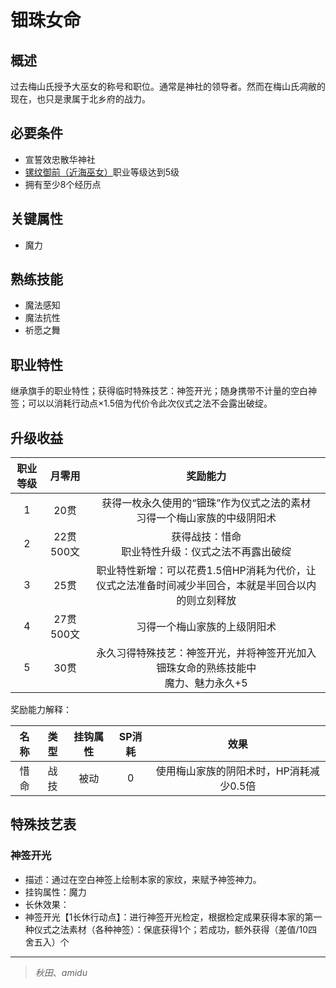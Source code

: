 # 钿珠女命

## 概述

过去梅山氏授予大巫女的称号和职位。通常是神社的领导者。然而在梅山氏凋敝的现在，也只是隶属于北乡府的战力。

## 必要条件

* 宣誓效忠散华神社
* <a href="../ramongozen" target="_blank">镙纹御前（近海巫女）</a>职业等级达到5级
* 拥有至少8个经历点

## 关键属性

* 魔力

## 熟练技能

* 魔法感知
* 魔法抗性
* 祈愿之舞
  
## 职业特性

继承旗手的职业特性；获得临时特殊技艺：神签开光；随身携带不计量的空白神签；可以以消耗行动点×1.5倍为代价令此次仪式之法不会露出破绽。

## 升级收益

职业等级|月零用|奖励能力
:--:|:--:|:--:
1|20贯|获得一枚永久使用的“钿珠”作为仪式之法的素材<br>习得一个梅山家族的中级阴阳术
2|22贯500文|获得战技：惜命<br>职业特性升级：仪式之法不再露出破绽
3|25贯|职业特性新增：可以花费1.5倍HP消耗为代价，让仪式之法准备时间减少半回合，本就是半回合以内的则立刻释放
4|27贯500文|习得一个梅山家族的上级阴阳术
5|30贯|永久习得特殊技艺：神签开光，并将神签开光加入钿珠女命的熟练技能中<br>魔力、魅力永久+5

奖励能力解释：

名称|类型|挂钩属性|SP消耗|效果
:--:|:--:|:--:|:--:|:--:
惜命|战技|被动|0|使用梅山家族的阴阳术时，HP消耗减少0.5倍

## 特殊技艺表

### 神签开光

* 描述：通过在空白神签上绘制本家的家纹，来赋予神签神力。
* 挂钩属性：魔力
* 长休效果：
* 神签开光【1长休行动点】：进行神签开光检定，根据检定成果获得本家的第一种仪式之法素材（各种神签）：保底获得1个；若成功，额外获得（差值/10四舍五入）个

---

> *秋田*、*amidu*